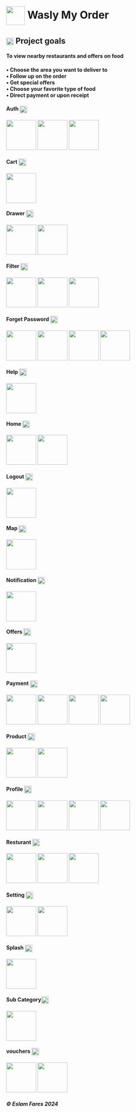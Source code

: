 <h1> <img align="center" height="50" src="https://i.ibb.co/0qYFKx8/icon.png">  Wasly My Order </h1> 

 <h2> <img align="center" height="20" src="https://i.ibb.co/7CN2j2V/splash-img.png"> Project goals</h2>

<h4>To view nearby restaurants and offers on food<h4>
• Choose the area you want to deliver to<br />
• Follow up on the order<br />
• Get special offers<br />
• Choose your favorite type of food<br />
• Direct payment or upon receipt<br />

</p>

<h4>Auth  <img align="center" height="20" src="https://icons.veryicon.com/png/o/miscellaneous/simple-line-icon/authentication-16.png"></h4>

<p float="left">
  <img src="https://i.ibb.co/SBRsKtB/1.png" width="80" />
  <img src="https://i.ibb.co/K2RkyQ1/2.png" width="80" />
  <img src="https://i.ibb.co/nC0F6nn/3.png" width="80" />
</p>

<h4>Cart  <img align="center" height="20" src="https://cdn-icons-png.freepik.com/512/5163/5163709.png"></h4>
<p float="left">
  <img src="https://i.ibb.co/5jQJWn1/1.png" width="80" />

</p>

<h4>Drawer <img align="center" height="20" src="https://png.pngtree.com/png-vector/20190419/ourmid/pngtree-vector-list-icon-png-image_956420.jpg"></h4>
<p float="left">
  <img src="https://i.ibb.co/d405GWY/1.png" width="80" />
  <img src="https://i.ibb.co/wgtZqx8/2.png" width="80" />
</p>

<h4>Filter  <img align="center" height="20" src="https://cdn-icons-png.flaticon.com/512/3879/3879871.png"></h4>
<p float="left">
  <img src="https://i.ibb.co/4Nbx0bG/1.png" width="80" />
  <img src="https://i.ibb.co/mvkssRz/2.png" width="80" />
  <img src="https://i.ibb.co/80BYmpP/3.png" width="80" />
</p>

<h4>Forget Password  <img align="center" height="20" src="https://cdn-icons-png.freepik.com/512/6357/6357068.png"></h4>
<p float="left">
  <img src="https://i.ibb.co/6DgHxzy/1.png" width="80" />
  <img src="https://i.ibb.co/9rkWRBg/2.png" width="80" />
  <img src="https://i.ibb.co/1f06L08/3.png" width="80" />
  <img src="https://i.ibb.co/RT7qpPT/4.png" width="80" />
</p>

<h4>Help <img align="center" height="20" src="https://cdn-icons-png.flaticon.com/512/682/682055.png"></h4>
<p float="left">
  <img src="https://i.ibb.co/syJ3wz7/1.png" width="80" />
</p>

<h4>Home <img align="center" height="20" src="https://cdn-icons-png.freepik.com/512/5973/5973800.png"></h4>
<p float="left">
  <img src="https://i.ibb.co/sJBr03h/1.png"width="80" />
  <img src="https://i.ibb.co/sJBr03h/1.png" width="80" />
</p>


<h4>Logout <img align="center" height="20" src="https://cdn-icons-png.flaticon.com/512/4400/4400629.png"></h4>
<p float="left">
  <img src="https://i.ibb.co/1Zz6Zby/1.png" width="80" />
</p>



<h4>Map <img align="center" height="20" src="https://cdn-icons-png.freepik.com/512/235/235861.png"></h4>
<p float="left">
  <img src="https://i.ibb.co/SxW9fmv/1.png" width="80" />
 
</p>



<h4>Notification <img align="center" height="20" src="https://e7.pngegg.com/pngimages/611/697/png-clipart-emergency-notification-system-push-technology-email-message-alarm-miscellaneous-electronics.png"></h4>
<p float="left">
  <img src="https://i.ibb.co/YBVF2vF/1.png" width="80" />
</p>




<h4>Offers <img align="center" height="20" src="https://cdn-icons-png.flaticon.com/512/2331/2331980.png"></h4>
<p float="left">
  <img src="https://i.ibb.co/1YCWBPb/1.png" width="80" />
</p>




<h4>Payment <img align="center" height="20" src="https://cdn-icons-png.flaticon.com/512/4108/4108843.png"></h4>
<p float="left">
  <img src="https://i.ibb.co/km1YDVN/1.png" width="80" />
  <img src="https://i.ibb.co/S0d6vZ5/2.png" width="80" />
  <img src="https://i.ibb.co/r6ptFBp/3.png" width="80" />
  <img src="https://i.ibb.co/CbthCNS/4.png" width="80" />
</p>




<h4>Product <img align="center" height="20" src="https://cdn3d.iconscout.com/3d/premium/preview/product-5806313-4863042.png?f=webp&h=700"></h4>
<p float="left">
  <img src="https://i.ibb.co/qn1yvKM/1.png" width="80" />
  <img src="https://i.ibb.co/8KpNDdF/2.png" width="80" />
</p>




<h4>Profile <img align="center" height="20" src="https://cdn-icons-png.flaticon.com/512/5987/5987424.png"></h4>
<p float="left">
  <img src="https://i.ibb.co/X7T4zRr/1.png" width="80" />
  <img src="https://i.ibb.co/hM3S17M/2.png" width="80" />
  <img src="https://i.ibb.co/xgz2ZL8/3.png" width="80" />
  <img src="https://i.ibb.co/D1j7LQ0/4.png" width="80" />
</p>




<h4>Resturant <img align="center" height="20" src="https://cdn-icons-png.freepik.com/512/8280/8280802.png"></h4>
<p float="left">
  <img src="https://i.ibb.co/j6XNs8d/1.png" width="80" />
  <img src="https://i.ibb.co/gtVjyfD/2.png" width="80" />
  <img src="https://i.ibb.co/KbWTkjW/3.png" width="80" />
</p>




<h4>Setting <img align="center" height="20" src="https://static.vecteezy.com/system/resources/thumbnails/022/451/244/small_2x/settings-icon-gear-3d-render-png.png"></h4>
<p float="left">
  <img src="https://i.ibb.co/BBnN6j0/1.png" width="80" />
  <img src="https://i.ibb.co/7ksYXdf/2.png" width="80" />
</p>




<h4>Splash <img align="center" height="20" src="https://img.freepik.com/free-vector/loading-circles-blue-gradient_78370-2646.jpg?size=338&ext=jpg&ga=GA1.1.735520172.1710288000&semt=ais"></h4>
<p float="left">
  <img src="https://i.ibb.co/L009GZR/1.png" width="80" />
</p>




<h4>Sub Category<img align="center" height="20" src="https://static.thenounproject.com/png/929019-200.png"></h4>
<p float="left">
  <img src="https://i.ibb.co/gWVp6hR/1.png" width="80" />
</p>




<h4>vouchers <img align="center" height="20" src="https://icons.veryicon.com/png/o/commerce-shopping/o2o-business-platform/coupon-59.png"></h4>
<p float="left">
  <img src="https://i.ibb.co/28p316N/1.png" width="80" />
  <img src="https://i.ibb.co/J5wWcbb/2.png" width="80" />
</p>



<h5> ©️ Eslam Fares 2024</h5>